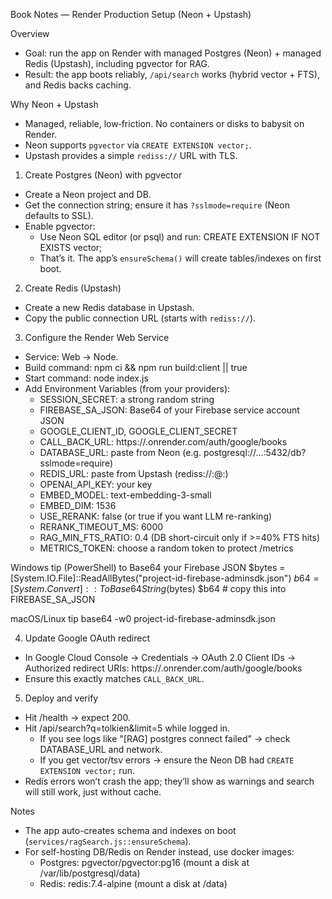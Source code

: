 Book Notes — Render Production Setup (Neon + Upstash)

Overview
- Goal: run the app on Render with managed Postgres (Neon) + managed Redis (Upstash), including pgvector for RAG.
- Result: the app boots reliably, `/api/search` works (hybrid vector + FTS), and Redis backs caching.

Why Neon + Upstash
- Managed, reliable, low‑friction. No containers or disks to babysit on Render.
- Neon supports `pgvector` via `CREATE EXTENSION vector;`.
- Upstash provides a simple `rediss://` URL with TLS.

1) Create Postgres (Neon) with pgvector
- Create a Neon project and DB.
- Get the connection string; ensure it has `?sslmode=require` (Neon defaults to SSL).
- Enable pgvector:
  - Use Neon SQL editor (or psql) and run:
    CREATE EXTENSION IF NOT EXISTS vector;
  - That’s it. The app’s `ensureSchema()` will create tables/indexes on first boot.

2) Create Redis (Upstash)
- Create a new Redis database in Upstash.
- Copy the public connection URL (starts with `rediss://`).

3) Configure the Render Web Service
- Service: Web → Node.
- Build command:
  npm ci && npm run build:client || true
- Start command:
  node index.js
- Add Environment Variables (from your providers):
  - SESSION_SECRET: a strong random string
  - FIREBASE_SA_JSON: Base64 of your Firebase service account JSON
  - GOOGLE_CLIENT_ID, GOOGLE_CLIENT_SECRET
  - CALL_BACK_URL: https://<your-service>.onrender.com/auth/google/books
  - DATABASE_URL: paste from Neon (e.g. postgresql://...:5432/db?sslmode=require)
  - REDIS_URL: paste from Upstash (rediss://:<password>@<host>:<port>)
  - OPENAI_API_KEY: your key
  - EMBED_MODEL: text-embedding-3-small
  - EMBED_DIM: 1536
  - USE_RERANK: false (or true if you want LLM re-ranking)
  - RERANK_TIMEOUT_MS: 6000
  - RAG_MIN_FTS_RATIO: 0.4 (DB short-circuit only if >=40% FTS hits)
  - METRICS_TOKEN: choose a random token to protect /metrics

Windows tip (PowerShell) to Base64 your Firebase JSON
  $bytes = [System.IO.File]::ReadAllBytes("project-id-firebase-adminsdk.json")
  $b64 = [System.Convert]::ToBase64String($bytes)
  $b64  # copy this into FIREBASE_SA_JSON

macOS/Linux tip
  base64 -w0 project-id-firebase-adminsdk.json

4) Update Google OAuth redirect
- In Google Cloud Console → Credentials → OAuth 2.0 Client IDs → Authorized redirect URIs:
  https://<your-service>.onrender.com/auth/google/books
- Ensure this exactly matches `CALL_BACK_URL`.

5) Deploy and verify
- Hit /health → expect 200.
- Hit /api/search?q=tolkien&limit=5 while logged in.
  - If you see logs like "[RAG] postgres connect failed" → check DATABASE_URL and network.
  - If you get vector/tsv errors → ensure the Neon DB had `CREATE EXTENSION vector;` run.
- Redis errors won’t crash the app; they’ll show as warnings and search will still work, just without cache.

Notes
- The app auto-creates schema and indexes on boot (`services/ragSearch.js::ensureSchema`).
- For self-hosting DB/Redis on Render instead, use docker images:
  - Postgres: pgvector/pgvector:pg16 (mount a disk at /var/lib/postgresql/data)
  - Redis: redis:7.4-alpine (mount a disk at /data)
